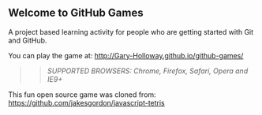 ## Welcome to GitHub Games

A project based learning activity for people who are getting started with Git and GitHub.

You can play the game at: http://Gary-Holloway.github.io/github-games/

>> _*SUPPORTED BROWSERS*: Chrome, Firefox, Safari, Opera and IE9+_

This fun open source game was cloned from: https://github.com/jakesgordon/javascript-tetris
